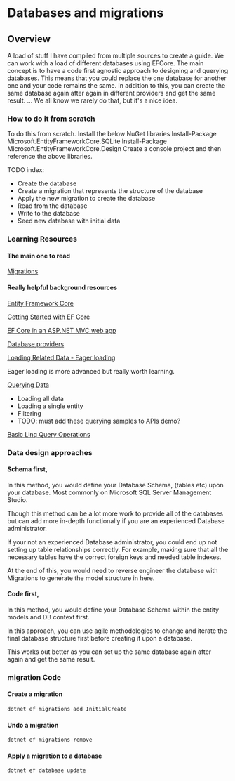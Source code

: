 ﻿# Databases and migrations 

## Overview 

A load of stuff I have compiled from multiple sources to create a guide.
We can work with a load of different databases using EFCore.
The main concept is to have a code first agnostic approach to designing and querying databases.
This means that you could replace the one database for another one and your code remains the same. in addition to this, you can create the same database again after again in different providers and get the same result.
... We all know we rarely do that, but it's a nice idea.



### How to do it from scratch

To do this from scratch. Install the below NuGet libraries
Install-Package Microsoft.EntityFrameworkCore.SQLite Install-Package Microsoft.EntityFrameworkCore.Design
Create a console project and then reference the above libraries.


TODO index: 
* Create the database 
* Create a migration that represents the structure of the database 
* Apply the new migration to create the database 
* Read from the database 
* Write to the database 
* Seed new database with initial data



### Learning Resources 

#### The main one to read

[Migrations](https://docs.microsoft.com/en-us/ef/core/managing-schemas/migrations/?tabs=dotnet-core-cli)

#### Really helpful background resources


[Entity Framework Core](https://docs.microsoft.com/en-us/ef/core/?wt.mc_id=personal-blog-chnoring)

[Getting Started with EF Core](https://docs.microsoft.com/en-us/ef/core/get-started/overview/first-app?wt.mc_id=personal-blog-chnoring&tabs=netcore-cli)

[EF Core in an ASP.NET MVC web app](https://docs.microsoft.com/en-us/aspnet/core/data/ef-mvc/intro?view=aspnetcore-2.2&wt.mc_id=personal-blog-chnoring)

[Database providers](https://docs.microsoft.com/en-us/ef/core/providers/?wt.mc_id=personal-blog-chnoring&tabs=dotnet-core-cli) 

[Loading Related Data - Eager loading](https://docs.microsoft.com/en-us/ef/core/querying/related-data/?wt.mc_id=personal-blog-chnoring)

Eager loading is more advanced but really worth learning. 

[Querying Data](https://docs.microsoft.com/en-us/ef/core/querying/?wt.mc_id=personal-blog-chnoring)

* Loading all data
* Loading a single entity
* Filtering
* TODO: must add these querying samples to APIs demo? 

[Basic Linq Query Operations](https://docs.microsoft.com/en-us/dotnet/csharp/programming-guide/concepts/linq/basic-linq-query-operations)


### Data design approaches 

#### Schema first, 
In this method, you would define your Database Schema, (tables etc) upon your database. Most commonly on Microsoft SQL Server Management Studio. 

Though this method can be a lot more work to provide all of the databases but can add more in-depth functionally if you are an experienced Database administrator.

If your not an experienced Database administrator, you could end up not setting up table relationships correctly. For example, making sure that all the necessary tables have the correct foreign keys and needed table indexes.

At the end of this, you would need to reverse engineer the database with Migrations to generate the model structure in here.

#### Code first, 
In this method, you would define your Database Schema within the entity models and DB context first. 

In this approach, you can use agile methodologies to change and iterate the final database structure first before creating it upon a database. 

This works out better as you can set up the same database again after again and get the same result.

### migration Code 

#### Create a migration

```c#
dotnet ef migrations add InitialCreate
```

#### Undo a migration

```c#
dotnet ef migrations remove
```


#### Apply a migration to a database 

```c#
dotnet ef database update
```